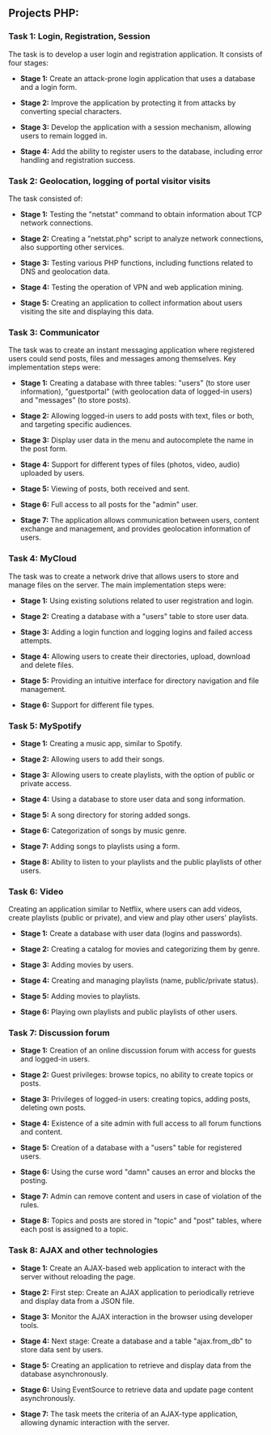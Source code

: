 ## Projects PHP:

### Task 1: Login, Registration, Session

The task is to develop a user login and registration application. It consists of four stages:

- **Stage 1:** Create an attack-prone login application that uses a database and a login form.

- **Stage 2:** Improve the application by protecting it from attacks by converting special characters.

- **Stage 3:** Develop the application with a session mechanism, allowing users to remain logged in.

- **Stage 4:** Add the ability to register users to the database, including error handling and registration success.


### Task 2: Geolocation, logging of portal visitor visits

The task consisted of:

- **Stage 1:** Testing the "netstat" command to obtain information about TCP network connections.

- **Stage 2:** Creating a "netstat.php" script to analyze network connections, also supporting other services.

- **Stage 3:** Testing various PHP functions, including functions related to DNS and geolocation data.

- **Stage 4:** Testing the operation of VPN and web application mining.

- **Stage 5:** Creating an application to collect information about users visiting the site and displaying this data.


### Task 3: Communicator

The task was to create an instant messaging application where registered users could send posts, files and messages among themselves. Key implementation steps were:

- **Stage 1:** Creating a database with three tables: "users" (to store user information), "guestportal" (with geolocation data of logged-in users) and "messages" (to store posts).

- **Stage 2:** Allowing logged-in users to add posts with text, files or both, and targeting specific audiences.

- **Stage 3:** Display user data in the menu and autocomplete the name in the post form.

- **Stage 4:** Support for different types of files (photos, video, audio) uploaded by users.

- **Stage 5:** Viewing of posts, both received and sent.

- **Stage 6:** Full access to all posts for the "admin" user.

- **Stage 7:** The application allows communication between users, content exchange and management, and provides geolocation information of users.


### Task 4: MyCloud

The task was to create a network drive that allows users to store and manage files on the server. The main implementation steps were:

- **Stage 1:** Using existing solutions related to user registration and login.

- **Stage 2:** Creating a database with a "users" table to store user data.

- **Stage 3:** Adding a login function and logging logins and failed access attempts.

- **Stage 4:** Allowing users to create their directories, upload, download and delete files.

- **Stage 5:** Providing an intuitive interface for directory navigation and file management.

- **Stage 6:** Support for different file types.


### Task 5: MySpotify

- **Stage 1:** Creating a music app, similar to Spotify.

- **Stage 2:** Allowing users to add their songs.

- **Stage 3:** Allowing users to create playlists, with the option of public or private access.

- **Stage 4:** Using a database to store user data and song information.

- **Stage 5:** A song directory for storing added songs.

- **Stage 6:** Categorization of songs by music genre.

- **Stage 7:** Adding songs to playlists using a form.

- **Stage 8:** Ability to listen to your playlists and the public playlists of other users.


### Task 6: Video

Creating an application similar to Netflix, where users can add videos, create playlists (public or private), and view and play other users' playlists.

- **Stage 1:** Create a database with user data (logins and passwords).

- **Stage 2:** Creating a catalog for movies and categorizing them by genre.

- **Stage 3:** Adding movies by users.

- **Stage 4:** Creating and managing playlists (name, public/private status).

- **Stage 5:** Adding movies to playlists.

- **Stage 6:** Playing own playlists and public playlists of other users.



### Task 7: Discussion forum

- **Stage 1:** Creation of an online discussion forum with access for guests and logged-in users.

- **Stage 2:** Guest privileges: browse topics, no ability to create topics or posts.

- **Stage 3:** Privileges of logged-in users: creating topics, adding posts, deleting own posts.

- **Stage 4:** Existence of a site admin with full access to all forum functions and content.

- **Stage 5:** Creation of a database with a "users" table for registered users.

- **Stage 6:** Using the curse word "damn" causes an error and blocks the posting.

- **Stage 7:** Admin can remove content and users in case of violation of the rules.

- **Stage 8:** Topics and posts are stored in "topic" and "post" tables, where each post is assigned to a topic.


### Task 8: AJAX and other technologies

- **Stage 1:** Create an AJAX-based web application to interact with the server without reloading the page.

- **Stage 2:** First step: Create an AJAX application to periodically retrieve and display data from a JSON file.

- **Stage 3:** Monitor the AJAX interaction in the browser using developer tools.

- **Stage 4:** Next stage: Create a database and a table "ajax.from_db" to store data sent by users.

- **Stage 5:** Creating an application to retrieve and display data from the database asynchronously.

- **Stage 6:** Using EventSource to retrieve data and update page content asynchronously.

- **Stage 7:** The task meets the criteria of an AJAX-type application, allowing dynamic interaction with the server.